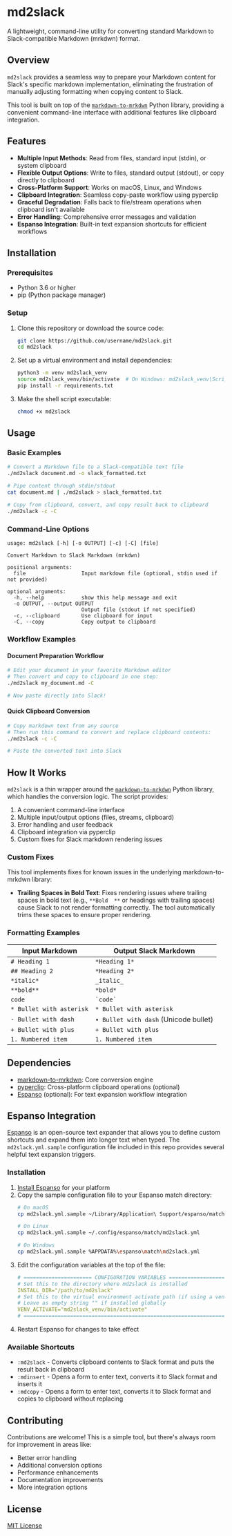 # md2slack

A lightweight, command-line utility for converting standard Markdown to Slack-compatible Markdown (mrkdwn) format.

## Overview

`md2slack` provides a seamless way to prepare your Markdown content for Slack's specific markdown implementation, eliminating the frustration of manually adjusting formatting when copying content to Slack.

This tool is built on top of the [`markdown-to-mrkdwn`](https://pypi.org/project/markdown-to-mrkdwn/) Python library, providing a convenient command-line interface with additional features like clipboard integration.

## Features

- **Multiple Input Methods**: Read from files, standard input (stdin), or system clipboard
- **Flexible Output Options**: Write to files, standard output (stdout), or copy directly to clipboard
- **Cross-Platform Support**: Works on macOS, Linux, and Windows
- **Clipboard Integration**: Seamless copy-paste workflow using pyperclip
- **Graceful Degradation**: Falls back to file/stream operations when clipboard isn't available
- **Error Handling**: Comprehensive error messages and validation
- **Espanso Integration**: Built-in text expansion shortcuts for efficient workflows

## Installation

### Prerequisites

- Python 3.6 or higher
- pip (Python package manager)

### Setup

1. Clone this repository or download the source code:
   ```bash
   git clone https://github.com/username/md2slack.git
   cd md2slack
   ```

2. Set up a virtual environment and install dependencies:
   ```bash
   python3 -m venv md2slack_venv
   source md2slack_venv/bin/activate  # On Windows: md2slack_venv\Scripts\activate
   pip install -r requirements.txt
   ```

3. Make the shell script executable:
   ```bash
   chmod +x md2slack
   ```

## Usage

### Basic Examples

```bash
# Convert a Markdown file to a Slack-compatible text file
./md2slack document.md -o slack_formatted.txt

# Pipe content through stdin/stdout
cat document.md | ./md2slack > slack_formatted.txt

# Copy from clipboard, convert, and copy result back to clipboard
./md2slack -c -C
```

### Command-Line Options

```
usage: md2slack [-h] [-o OUTPUT] [-c] [-C] [file]

Convert Markdown to Slack Markdown (mrkdwn)

positional arguments:
  file                  Input markdown file (optional, stdin used if not provided)

optional arguments:
  -h, --help            show this help message and exit
  -o OUTPUT, --output OUTPUT
                        Output file (stdout if not specified)
  -c, --clipboard       Use clipboard for input
  -C, --copy            Copy output to clipboard
```

### Workflow Examples

#### Document Preparation Workflow

```bash
# Edit your document in your favorite Markdown editor
# Then convert and copy to clipboard in one step:
./md2slack my_document.md -C

# Now paste directly into Slack!
```

#### Quick Clipboard Conversion

```bash
# Copy markdown text from any source
# Then run this command to convert and replace clipboard contents:
./md2slack -c -C

# Paste the converted text into Slack
```

## How It Works

`md2slack` is a thin wrapper around the [`markdown-to-mrkdwn`](https://pypi.org/project/markdown-to-mrkdwn/) Python library, which handles the conversion logic. The script provides:

1. A convenient command-line interface
2. Multiple input/output options (files, streams, clipboard)
3. Error handling and user feedback
4. Clipboard integration via pyperclip
5. Custom fixes for Slack markdown rendering issues

### Custom Fixes

This tool implements fixes for known issues in the underlying markdown-to-mrkdwn library:

- **Trailing Spaces in Bold Text**: Fixes rendering issues where trailing spaces in bold text (e.g., `**Bold  **` or headings with trailing spaces) cause Slack to not render formatting correctly. The tool automatically trims these spaces to ensure proper rendering.

### Formatting Examples

Input Markdown | Output Slack Markdown
-------------- | --------------------
`# Heading 1` | `*Heading 1*`
`## Heading 2` | `*Heading 2*`
`*italic*` | `_italic_`
`**bold**` | `*bold*`
```code``` | `` `code` ``
`* Bullet with asterisk` | `* Bullet with asterisk`
`- Bullet with dash` | `• Bullet with dash` (Unicode bullet)
`+ Bullet with plus` | `+ Bullet with plus`
`1. Numbered item` | `1. Numbered item`

## Dependencies

- [markdown-to-mrkdwn](https://pypi.org/project/markdown-to-mrkdwn/): Core conversion engine
- [pyperclip](https://pypi.org/project/pyperclip/): Cross-platform clipboard operations (optional)
- [Espanso](https://espanso.org/) (optional): For text expansion workflow integration

## Espanso Integration

[Espanso](https://espanso.org/) is an open-source text expander that allows you to define custom shortcuts and expand them into longer text when typed. The `md2slack.yml.sample` configuration file included in this repo provides several helpful text expansion triggers.

### Installation

1. [Install Espanso](https://espanso.org/install/) for your platform
2. Copy the sample configuration file to your Espanso match directory:
   ```bash
   # On macOS
   cp md2slack.yml.sample ~/Library/Application\ Support/espanso/match/md2slack.yml
   
   # On Linux
   cp md2slack.yml.sample ~/.config/espanso/match/md2slack.yml
   
   # On Windows
   cp md2slack.yml.sample %APPDATA%\espanso\match\md2slack.yml
   ```
3. Edit the configuration variables at the top of the file:
   ```yaml
   # ====================== CONFIGURATION VARIABLES ======================
   # Set this to the directory where md2slack is installed
   INSTALL_DIR="/path/to/md2slack"
   # Set this to the virtual environment activate path (if using a venv)
   # Leave as empty string "" if installed globally
   VENV_ACTIVATE="md2slack_venv/bin/activate"
   # ==================================================================
   ```
4. Restart Espanso for changes to take effect

### Available Shortcuts

- `:md2slack` - Converts clipboard contents to Slack format and puts the result back in clipboard
- `:mdinsert` - Opens a form to enter text, converts it to Slack format and inserts it
- `:mdcopy` - Opens a form to enter text, converts it to Slack format and copies to clipboard without replacing

## Contributing

Contributions are welcome! This is a simple tool, but there's always room for improvement in areas like:

- Better error handling
- Additional conversion options
- Performance enhancements
- Documentation improvements
- More integration options

## License

[MIT License](LICENSE)